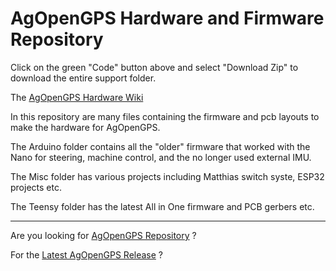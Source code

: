 # AgOpenGPS Hardware and Firmware Repository

Click on the green "Code" button above and select "Download Zip" to download the entire support folder.

The [AgOpenGPS Hardware Wiki](https://github.com/farmerbriantee/AgOpenGPS_Boards/wiki)

In this repository are many files containing the firmware and pcb layouts to make the hardware for AgOpenGPS.

The Arduino folder contains all the "older" firmware that worked with the Nano for steering, machine control, and the no longer used external IMU.

The Misc folder has various projects including Matthias switch syste, ESP32 projects etc.

The Teensy folder has the latest All in One firmware and PCB gerbers etc. 

--------------------------------------------------------------------------------------------------------------

Are you looking for [AgOpenGPS Repository](https://github.com/farmerbriantee/AgOpenGPS) ?

For the [Latest AgOpenGPS Release](https://github.com/farmerbriantee/AgOpenGPS/releases) ?
